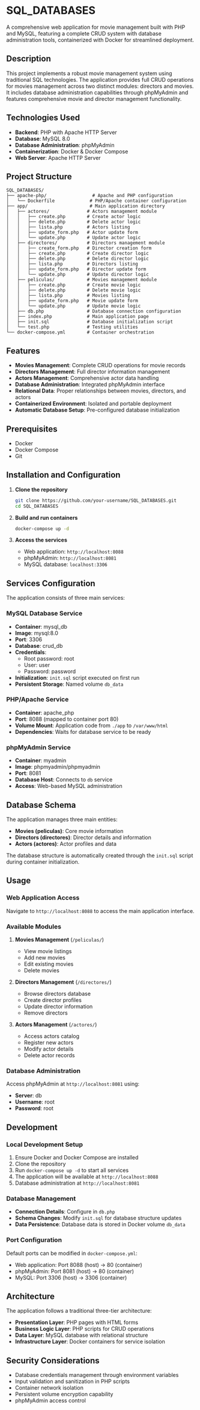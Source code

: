 # SQL_DATABASES

A comprehensive web application for movie management built with PHP and MySQL, featuring a complete CRUD system with database administration tools, containerized with Docker for streamlined deployment.

## Description

This project implements a robust movie management system using traditional SQL technologies. The application provides full CRUD operations for movies management across two distinct modules: directors and movies. It includes database administration capabilities through phpMyAdmin and features comprehensive movie and director management functionality.

## Technologies Used

- **Backend**: PHP with Apache HTTP Server
- **Database**: MySQL 8.0
- **Database Administration**: phpMyAdmin
- **Containerization**: Docker & Docker Compose
- **Web Server**: Apache HTTP Server

## Project Structure

```
SQL_DATABASES/
├── apache-php/                 # Apache and PHP configuration
│   └── Dockerfile             # PHP/Apache container configuration
├── app/                       # Main application directory
│   ├── actores/              # Actors management module
│   │   ├── create.php        # Create actor logic
│   │   ├── delete.php        # Delete actor logic
│   │   ├── lista.php         # Actors listing
│   │   ├── update_form.php   # Actor update form
│   │   └── update.php        # Update actor logic
│   ├── directores/           # Directors management module
│   │   ├── create_form.php   # Director creation form
│   │   ├── create.php        # Create director logic
│   │   ├── delete.php        # Delete director logic
│   │   ├── lista.php         # Directors listing
│   │   ├── update_form.php   # Director update form
│   │   └── update.php        # Update director logic
│   ├── peliculas/            # Movies management module
│   │   ├── create.php        # Create movie logic
│   │   ├── delete.php        # Delete movie logic
│   │   ├── lista.php         # Movies listing
│   │   ├── update_form.php   # Movie update form
│   │   └── update.php        # Update movie logic
│   ├── db.php                # Database connection configuration
│   ├── index.php             # Main application page
│   ├── init.sql              # Database initialization script
│   └── test.php              # Testing utilities
└── docker-compose.yml        # Container orchestration
```

## Features

- **Movies Management**: Complete CRUD operations for movie records
- **Directors Management**: Full director information management
- **Actors Management**: Comprehensive actor data handling
- **Database Administration**: Integrated phpMyAdmin interface
- **Relational Data**: Proper relationships between movies, directors, and actors
- **Containerized Environment**: Isolated and portable deployment
- **Automatic Database Setup**: Pre-configured database initialization

## Prerequisites

- Docker
- Docker Compose
- Git

## Installation and Configuration

1. **Clone the repository**
   ```bash
   git clone https://github.com/your-username/SQL_DATABASES.git
   cd SQL_DATABASES
   ```

2. **Build and run containers**
   ```bash
   docker-compose up -d
   ```

3. **Access the services**
   - Web application: `http://localhost:8088`
   - phpMyAdmin: `http://localhost:8081`
   - MySQL database: `localhost:3306`

## Services Configuration

The application consists of three main services:

### MySQL Database Service
- **Container**: mysql_db
- **Image**: mysql:8.0
- **Port**: 3306
- **Database**: crud_db
- **Credentials**: 
  - Root password: root
  - User: user
  - Password: password
- **Initialization**: `init.sql` script executed on first run
- **Persistent Storage**: Named volume `db_data`

### PHP/Apache Service
- **Container**: apache_php
- **Port**: 8088 (mapped to container port 80)
- **Volume Mount**: Application code from `./app` to `/var/www/html`
- **Dependencies**: Waits for database service to be ready

### phpMyAdmin Service
- **Container**: myadmin
- **Image**: phpmyadmin/phpmyadmin
- **Port**: 8081
- **Database Host**: Connects to `db` service
- **Access**: Web-based MySQL administration

## Database Schema

The application manages three main entities:

- **Movies (peliculas)**: Core movie information
- **Directors (directores)**: Director details and information
- **Actors (actores)**: Actor profiles and data

The database structure is automatically created through the `init.sql` script during container initialization.

## Usage

### Web Application Access
Navigate to `http://localhost:8088` to access the main application interface.

### Available Modules

1. **Movies Management** (`/peliculas/`)
   - View movie listings
   - Add new movies
   - Edit existing movies
   - Delete movies

2. **Directors Management** (`/directores/`)
   - Browse directors database
   - Create director profiles
   - Update director information
   - Remove directors

3. **Actors Management** (`/actores/`)
   - Access actors catalog
   - Register new actors
   - Modify actor details
   - Delete actor records

### Database Administration
Access phpMyAdmin at `http://localhost:8081` using:
- **Server**: db
- **Username**: root
- **Password**: root

## Development

### Local Development Setup

1. Ensure Docker and Docker Compose are installed
2. Clone the repository
3. Run `docker-compose up -d` to start all services
4. The application will be available at `http://localhost:8088`
5. Database administration at `http://localhost:8081`

### Database Management

- **Connection Details**: Configure in `db.php`
- **Schema Changes**: Modify `init.sql` for database structure updates
- **Data Persistence**: Database data is stored in Docker volume `db_data`

### Port Configuration

Default ports can be modified in `docker-compose.yml`:
- Web application: Port 8088 (host) → 80 (container)
- phpMyAdmin: Port 8081 (host) → 80 (container)
- MySQL: Port 3306 (host) → 3306 (container)

## Architecture

The application follows a traditional three-tier architecture:

- **Presentation Layer**: PHP pages with HTML forms
- **Business Logic Layer**: PHP scripts for CRUD operations
- **Data Layer**: MySQL database with relational structure
- **Infrastructure Layer**: Docker containers for service isolation

## Security Considerations

- Database credentials management through environment variables
- Input validation and sanitization in PHP scripts
- Container network isolation
- Persistent volume encryption capability
- phpMyAdmin access control

